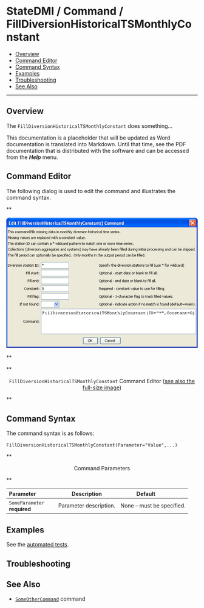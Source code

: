 # StateDMI / Command / FillDiversionHistoricalTSMonthlyConstant #

* [Overview](#overview)
* [Command Editor](#command-editor)
* [Command Syntax](#command-syntax)
* [Examples](#examples)
* [Troubleshooting](#troubleshooting)
* [See Also](#see-also)

-------------------------

## Overview ##

The `FillDiversionHistoricalTSMonthlyConstant` does something...

This documentation is a placeholder that will be updated as Word documentation is translated into Markdown.
Until that time, see the PDF documentation that is distributed with the software and can be accessed
from the ***Help*** menu.

## Command Editor ##

The following dialog is used to edit the command and illustrates the command syntax.

**<p style="text-align: center;">
![FillDiversionHistoricalTSMonthlyConstant](FillDiversionHistoricalTSMonthlyConstant.png)
</p>**

**<p style="text-align: center;">
`FillDiversionHistoricalTSMonthlyConstant` Command Editor (<a href="../FillDiversionHistoricalTSMonthlyConstant.png">see also the full-size image</a>)
</p>**

## Command Syntax ##

The command syntax is as follows:

```text
FillDiversionHistoricalTSMonthlyConstant(Parameter="Value",...)
```
**<p style="text-align: center;">
Command Parameters
</p>**

| **Parameter**&nbsp;&nbsp;&nbsp;&nbsp;&nbsp;&nbsp;&nbsp;&nbsp;&nbsp;&nbsp;&nbsp;&nbsp; | **Description** | **Default**&nbsp;&nbsp;&nbsp;&nbsp;&nbsp;&nbsp;&nbsp;&nbsp;&nbsp;&nbsp; |
| --------------|-----------------|----------------- |
|`SomeParameter`<br>**required**|Parameter description.|None – must be specified.|

## Examples ##

See the [automated tests](https://github.com/OpenCDSS/cdss-app-statedmi-test/tree/master/test/regression/commands/FillDiversionHistoricalTSMonthlyConstant).

## Troubleshooting ##

## See Also ##

* [`SomeOtherCommand`](../SomeOtherCommand/SomeOtherCommand) command
